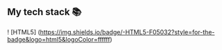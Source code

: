 

<h2> My tech stack 📚 </h2>

! [HTML5] (https://img.shields.io/badge/-HTML5-F05032?style=for-the-badge&logo=html5&logoColor=ffffff)
